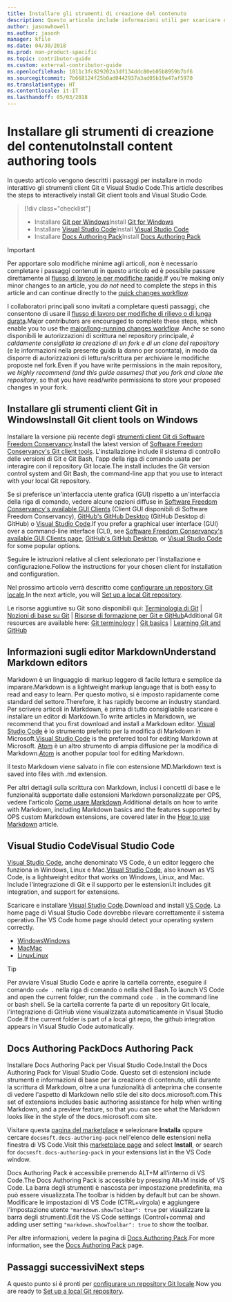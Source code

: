 ```yaml
---
title: Installare gli strumenti di creazione del contenuto
description: Questo articolo include informazioni utili per scaricare e installare gli strumenti client che saranno necessari per Git e la modifica dei file markdown.
author: jasonwhowell
ms.author: jasonh
manager: kfile
ms.date: 04/30/2018
ms.prod: non-product-specific
ms.topic: contributor-guide
ms.custom: external-contributor-guide
ms.openlocfilehash: 1011c3fc829202a3df134ddc80eb05b8959b7bf6
ms.sourcegitcommit: 7b668124f25b8ad0442937a3ad05b19a47af5970
ms.translationtype: HT
ms.contentlocale: it-IT
ms.lasthandoff: 05/03/2018
---
```

# <a name="install-content-authoring-tools"></a><span data-ttu-id="44b76-103">Installare gli strumenti di creazione del contenuto</span><span class="sxs-lookup"><span data-stu-id="44b76-103">Install content authoring tools</span></span>

<span data-ttu-id="44b76-104">In questo articolo vengono descritti i passaggi per installare in modo interattivo gli strumenti client Git e Visual Studio Code.</span><span class="sxs-lookup"><span data-stu-id="44b76-104">This article describes the steps to interactively install Git client tools and Visual Studio Code.</span></span>
> [!div class="checklist"]
> * <span data-ttu-id="44b76-105">Installare [Git per Windows](https://git-scm.com/download/win)</span><span class="sxs-lookup"><span data-stu-id="44b76-105">Install [Git for Windows](https://git-scm.com/download/win)</span></span>
> * <span data-ttu-id="44b76-106">Installare [Visual Studio Code](https://code.visualstudio.com/)</span><span class="sxs-lookup"><span data-stu-id="44b76-106">Install [Visual Studio Code](https://code.visualstudio.com/)</span></span>
> * <span data-ttu-id="44b76-107">Installare [Docs Authoring Pack](https://marketplace.visualstudio.com/items?itemName=docsmsft.docs-authoring-pack)</span><span class="sxs-lookup"><span data-stu-id="44b76-107">Install [Docs Authoring Pack](https://marketplace.visualstudio.com/items?itemName=docsmsft.docs-authoring-pack)</span></span>

>[!IMPORTANT]
> <span data-ttu-id="44b76-108">Per apportare solo modifiche minime agli articoli, *non* è necessario completare i passaggi contenuti in questo articolo ed è possibile passare direttamente al [flusso di lavoro le per modifiche rapide](index.md#quick-edits-to-existing-documents).</span><span class="sxs-lookup"><span data-stu-id="44b76-108">If you're making only minor changes to an article, you *do not* need to complete the steps in this article and can continue directly to the [quick changes workflow](index.md#quick-edits-to-existing-documents).</span></span>
>
> <span data-ttu-id="44b76-109">I collaboratori principali sono invitati a completare questi passaggi, che consentono di usare il [flusso di lavoro per modifiche di rilievo o di lunga durata](how-to-write-workflows-major.md).</span><span class="sxs-lookup"><span data-stu-id="44b76-109">Major contributors are encouraged to complete these steps, which enable you to use the [major/long-running changes workflow](how-to-write-workflows-major.md).</span></span> <span data-ttu-id="44b76-110">Anche se sono disponibili le autorizzazioni di scrittura nel repository principale, *è caldamente consigliata la creazione di un fork e di un clone del repository* (e le informazioni nella presente guida la danno per scontata), in modo da disporre di autorizzazioni di lettura/scrittura per archiviare le modifiche proposte nel fork.</span><span class="sxs-lookup"><span data-stu-id="44b76-110">Even if you have write permissions in the main repository, *we highly recommend (and this guide assumes) that you fork and clone the repository*, so that you have read/write permissions to store your proposed changes in your fork.</span></span>

## <a name="install-git-client-tools-on-windows"></a><span data-ttu-id="44b76-111">Installare gli strumenti client Git in Windows</span><span class="sxs-lookup"><span data-stu-id="44b76-111">Install Git client tools on Windows</span></span>

 <span data-ttu-id="44b76-112">Installare la versione più recente degli [strumenti client Git di Software Freedom Conservancy](https://git-scm.com/download/).</span><span class="sxs-lookup"><span data-stu-id="44b76-112">Install the latest version of [Software Freedom Conservancy's Git client tools](https://git-scm.com/download/).</span></span> <span data-ttu-id="44b76-113">L'installazione include il sistema di controllo delle versioni di Git e Git Bash, l'app della riga di comando usata per interagire con il repository Git locale.</span><span class="sxs-lookup"><span data-stu-id="44b76-113">The install includes the Git version control system and Git Bash, the command-line app that you use to interact with your local Git repository.</span></span>

<span data-ttu-id="44b76-114">Se si preferisce un'interfaccia utente grafica (GUI) rispetto a un'interfaccia della riga di comando, vedere alcune opzioni diffuse in [Software Freedom Conservancy's available GUI Clients](https://git-scm.com/downloads/guis) (Client GUI disponibili di Software Freedom Conservancy), [GitHub's GitHub Desktop](https://desktop.github.com/) (GitHub Desktop di GitHub) o [Visual Studio Code](https://www.visualstudio.com/products/code-vs.aspx).</span><span class="sxs-lookup"><span data-stu-id="44b76-114">If you prefer a graphical user interface (GUI) over a command-line interface (CLI), see [Software Freedom Conservancy's available GUI Clients page](https://git-scm.com/downloads/guis), [GitHub's GitHub Desktop](https://desktop.github.com/), or [Visual Studio Code](https://www.visualstudio.com/products/code-vs.aspx) for some popular options.</span></span>

<span data-ttu-id="44b76-115">Seguire le istruzioni relative al client selezionato per l'installazione e configurazione.</span><span class="sxs-lookup"><span data-stu-id="44b76-115">Follow the instructions for your chosen client for installation and configuration.</span></span>

<span data-ttu-id="44b76-116">Nel prossimo articolo verrà descritto come [configurare un repository Git locale](get-started-setup-local.md).</span><span class="sxs-lookup"><span data-stu-id="44b76-116">In the next article, you will [Set up a local Git repository](get-started-setup-local.md).</span></span>

   <span data-ttu-id="44b76-117">Le risorse aggiuntive su Git sono disponibili qui: [Terminologia di Git](https://help.github.com/articles/github-glossary) | [Nozioni di base su Git](https://git-scm.com/book/en/v2/Getting-Started-Git-Basics) | [Risorse di formazione per Git e GitHub](https://help.github.com/articles/good-resources-for-learning-git-and-github/)</span><span class="sxs-lookup"><span data-stu-id="44b76-117">Additional Git resources are available here: [Git terminology](https://help.github.com/articles/github-glossary) | [Git basics](https://git-scm.com/book/en/v2/Getting-Started-Git-Basics) | [Learning Git and GitHub](https://help.github.com/articles/good-resources-for-learning-git-and-github/)</span></span>

## <a name="understand-markdown-editors"></a><span data-ttu-id="44b76-118">Informazioni sugli editor Markdown</span><span class="sxs-lookup"><span data-stu-id="44b76-118">Understand Markdown editors</span></span>

<span data-ttu-id="44b76-119">Markdown è un linguaggio di markup leggero di facile lettura e semplice da imparare.</span><span class="sxs-lookup"><span data-stu-id="44b76-119">Markdown is a lightweight markup language that is both easy to read and easy to learn.</span></span> <span data-ttu-id="44b76-120">Per questo motivo, si è imposto rapidamente come standard del settore.</span><span class="sxs-lookup"><span data-stu-id="44b76-120">Therefore, it has rapidly become an industry standard.</span></span> <span data-ttu-id="44b76-121">Per scrivere articoli in Markdown, è prima di tutto consigliabile scaricare e installare un editor di Markdown.</span><span class="sxs-lookup"><span data-stu-id="44b76-121">To write articles in Markdown, we recommend that you first download and install a Markdown editor.</span></span>  <span data-ttu-id="44b76-122">[Visual Studio Code](https://code.visualstudio.com/) è lo strumento preferito per la modifica di Markdown in Microsoft.</span><span class="sxs-lookup"><span data-stu-id="44b76-122">[Visual Studio Code](https://code.visualstudio.com/) is the preferred tool for editing Markdown at Microsoft.</span></span> <span data-ttu-id="44b76-123">[Atom](https://atom.io) è un altro strumento di ampia diffusione per la modifica di Markdown.</span><span class="sxs-lookup"><span data-stu-id="44b76-123">[Atom](https://atom.io) is another popular tool for editing Markdown.</span></span>

<span data-ttu-id="44b76-124">Il testo Markdown viene salvato in file con estensione MD.</span><span class="sxs-lookup"><span data-stu-id="44b76-124">Markdown text is saved into files with .md extension.</span></span>

<span data-ttu-id="44b76-125">Per altri dettagli sulla scrittura con Markdown, inclusi i concetti di base e le funzionalità supportate dalle estensioni Markdown personalizzate per OPS, vedere l'articolo [Come usare Markdown](how-to-write-use-markdown.md).</span><span class="sxs-lookup"><span data-stu-id="44b76-125">Additional details on how to write with Markdown, including Markdown basics and the features supported by OPS custom Markdown extensions, are covered later in the [How to use Markdown](how-to-write-use-markdown.md) article.</span></span>

## <a name="visual-studio-code"></a><span data-ttu-id="44b76-126">Visual Studio Code</span><span class="sxs-lookup"><span data-stu-id="44b76-126">Visual Studio Code</span></span>

<span data-ttu-id="44b76-127">[Visual Studio Code](https://code.visualstudio.com/), anche denominato VS Code, è un editor leggero che funziona in Windows, Linux e Mac.</span><span class="sxs-lookup"><span data-stu-id="44b76-127">[Visual Studio Code](https://code.visualstudio.com/), also known as VS Code, is a lightweight editor that works on Windows, Linux, and Mac.</span></span> <span data-ttu-id="44b76-128">Include l'integrazione di Git e il supporto per le estensioni.</span><span class="sxs-lookup"><span data-stu-id="44b76-128">It includes git integration, and support for extensions.</span></span>

<span data-ttu-id="44b76-129">Scaricare e installare [Visual Studio Code](https://code.visualstudio.com/).</span><span class="sxs-lookup"><span data-stu-id="44b76-129">Download and install [VS Code](https://code.visualstudio.com/).</span></span> <span data-ttu-id="44b76-130">La home page di Visual Studio Code dovrebbe rilevare correttamente il sistema operativo.</span><span class="sxs-lookup"><span data-stu-id="44b76-130">The VS Code home page should detect your operating system correctly.</span></span>

- [<span data-ttu-id="44b76-131">Windows</span><span class="sxs-lookup"><span data-stu-id="44b76-131">Windows</span></span>](https://code.visualstudio.com/docs/setup/windows)
- [<span data-ttu-id="44b76-132">Mac</span><span class="sxs-lookup"><span data-stu-id="44b76-132">Mac</span></span>](https://code.visualstudio.com/docs/setup/mac)
- [<span data-ttu-id="44b76-133">Linux</span><span class="sxs-lookup"><span data-stu-id="44b76-133">Linux</span></span>](https://code.visualstudio.com/docs/setup/linux)

> [!TIP]
> <span data-ttu-id="44b76-134">Per avviare Visual Studio Code e aprire la cartella corrente, eseguire il comando `code .` nella riga di comando o nella shell Bash.</span><span class="sxs-lookup"><span data-stu-id="44b76-134">To launch VS Code and open the current folder, run the command `code .` in the command line or bash shell.</span></span> <span data-ttu-id="44b76-135">Se la cartella corrente fa parte di un repository Git locale, l'integrazione di GitHub viene visualizzata automaticamente in Visual Studio Code.</span><span class="sxs-lookup"><span data-stu-id="44b76-135">If the current folder is part of a local git repo, the github integration appears in Visual Studio Code automatically.</span></span>

## <a name="docs-authoring-pack"></a><span data-ttu-id="44b76-136">Docs Authoring Pack</span><span class="sxs-lookup"><span data-stu-id="44b76-136">Docs Authoring Pack</span></span>
<span data-ttu-id="44b76-137">Installare Docs Authoring Pack per Visual Studio Code.</span><span class="sxs-lookup"><span data-stu-id="44b76-137">Install the Docs Authoring Pack for Visual Studio Code.</span></span> <span data-ttu-id="44b76-138">Questo set di estensioni include strumenti e informazioni di base per la creazione di contenuto, utili durante la scrittura di Markdown, oltre a una funzionalità di anteprima che consente di vedere l'aspetto di Markdown nello stile del sito docs.microsoft.com.</span><span class="sxs-lookup"><span data-stu-id="44b76-138">This set of extensions includes basic authoring assistance for help when writing Markdown, and a preview feature, so that you can see what the Markdown looks like in the style of the docs.microsoft.com site.</span></span>

   <span data-ttu-id="44b76-139">Visitare questa [pagina del marketplace](https://marketplace.visualstudio.com/items?itemName=docsmsft.docs-authoring-pack) e selezionare **Installa** oppure cercare `docsmsft.docs-authoring-pack` nell'elenco delle estensioni nella finestra di VS Code.</span><span class="sxs-lookup"><span data-stu-id="44b76-139">Visit this [marketplace page](https://marketplace.visualstudio.com/items?itemName=docsmsft.docs-authoring-pack) and select **Install**, or search for `docsmsft.docs-authoring-pack` in your extensions list in the VS Code window.</span></span> 

   <span data-ttu-id="44b76-140">Docs Authoring Pack è accessibile premendo ALT+M all'interno di VS Code.</span><span class="sxs-lookup"><span data-stu-id="44b76-140">The Docs Authoring Pack is accessible by pressing Alt+M inside of VS Code.</span></span> <span data-ttu-id="44b76-141">La barra degli strumenti è nascosta per impostazione predefinita, ma può essere visualizzata.</span><span class="sxs-lookup"><span data-stu-id="44b76-141">The toolbar is hidden by default but can be shown.</span></span> <span data-ttu-id="44b76-142">Modificare le impostazioni di VS Code (CTRL+virgola) e aggiungere l'impostazione utente `"markdown.showToolbar": true` per visualizzare la barra degli strumenti.</span><span class="sxs-lookup"><span data-stu-id="44b76-142">Edit the VS Code settings (Control+comma) and adding user setting `"markdown.showToolbar": true` to show the toolbar.</span></span>

   <span data-ttu-id="44b76-143">Per altre informazioni, vedere la pagina di [Docs Authoring Pack](how-to-write-docs-auth-pack.md).</span><span class="sxs-lookup"><span data-stu-id="44b76-143">For more information, see the [Docs Authoring Pack](how-to-write-docs-auth-pack.md) page.</span></span>


## <a name="next-steps"></a><span data-ttu-id="44b76-144">Passaggi successivi</span><span class="sxs-lookup"><span data-stu-id="44b76-144">Next steps</span></span>

<span data-ttu-id="44b76-145">A questo punto si è pronti per [configurare un repository Git locale](get-started-setup-local.md).</span><span class="sxs-lookup"><span data-stu-id="44b76-145">Now you are ready to [Set up a local Git repository](get-started-setup-local.md).</span></span>
